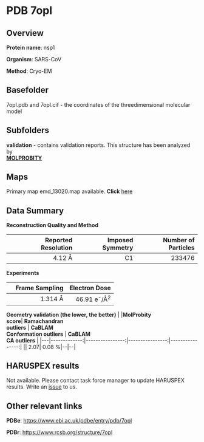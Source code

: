 # PDB 7opl

## Overview

**Protein name**: nsp1

**Organism**: SARS-CoV

**Method**: Cryo-EM



## Basefolder

7opl.pdb and 7opl.cif - the coordinates of the threedimensional molecular model

## Subfolders





**validation** - contains validation reports. This structure has been analyzed by <br>  [**MOLPROBITY**](https://github.com/thorn-lab/coronavirus_structural_task_force/tree/master/pdb/nsp1/SARS-CoV/7opl/validation/molprobity)    



## Maps

Primary map emd_13020.map available. **Click** [here](http://ftp.wwpdb.org/pub/emdb/structures/EMD-13020/map/) 

## Data Summary
**Reconstruction Quality and Method**

|   | Reported Resolution | Imposed Symmetry | Number of Particles |
|---|-------------:|----------------:|--------------:|
|   |4.12 Å|C1|233476|

**Experiments**

|   | Frame Sampling | Electron Dose |
|---|-------------:|----------------:|
|   |1.314 Å|46.91 e<sup>-</sup>/Å<sup>2</sup>|

**Geometry validation (the lower, the better)**
|   |**MolProbity<br>score**| **Ramachandran<br>outliers** | **CaBLAM<br>Conformation outliers** | **CaBLAM<br>CA outliers** |
|---|-------------:|----------------:|----------------:|----------------:|
||  2.07|  0.08 %|--|--|

## HARUSPEX results

Not available. Please contact task force manager to update HARUSPEX results. Write an [issue](https://github.com/thorn-lab/coronavirus_structural_task_force/issues) to us.

## Other relevant links 
**PDBe**:  https://www.ebi.ac.uk/pdbe/entry/pdb/7opl
 
**PDBr**: https://www.rcsb.org/structure/7opl 
